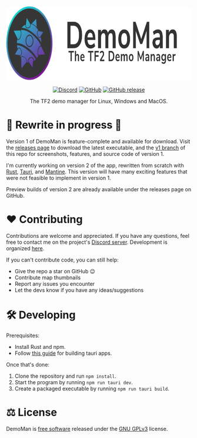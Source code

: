 <p align="center">
  <img src="https://raw.githubusercontent.com/DemomanApp/DemoMan/main/src/assets/banner.png"
       height="200">
</p>
<p align="center">
  <a href="https://discord.gg/GduKxhYFhR">
    <img alt="Discord" src="https://img.shields.io/discord/966262251944292372?style=for-the-badge"></a>
  <a href="LICENSE.txt">
    <img alt="GitHub" src="https://img.shields.io/github/license/DemomanApp/DemoMan?style=for-the-badge"></a>
  <a href="https://github.com/DemomanApp/DemoMan/releases/latest">
    <img alt="GitHub release" src="https://img.shields.io/github/v/release/DemomanApp/DemoMan?include_prereleases&style=for-the-badge"></a>
</p>

<p align="center">The TF2 demo manager for Linux, Windows and MacOS.</p>

# 🚧 Rewrite in progress 🚧

Version 1 of DemoMan is feature-complete and available for download.
Visit the [releases page](https://github.com/DemomanApp/DemoMan/releases)
to download the latest executable,
and the [v1 branch](https://github.com/DemomanApp/DemoMan/tree/v1)
of this repo for screenshots, features, and source code of version 1.

I'm currently working on version 2 of the app, rewritten from scratch with
[Rust](https://www.rust-lang.org/),
[Tauri](https://tauri.app/), and
[Mantine](https://mantine.dev/).
This version will have many exciting features that were
not feasible to implement in version 1.

Preview builds of version 2 are already available under the releases page on GitHub.

# ❤️ Contributing

Contributions are welcome and appreciated.
If you have any questions, feel free to contact me
on the project's [Discord server](https://discord.gg/GduKxhYFhR).
Development is organized [here](https://github.com/orgs/DemomanApp/projects/2).

If you can't contribute code, you can still help:

- Give the repo a star on GitHub 😉
- Contribute map thumbnails
- Report any issues you encounter
- Let the devs know if you have any ideas/suggestions

# 🛠️ Developing

Prerequisites:

- Install Rust and npm.
- Follow [this guide](https://v2.tauri.app/start/prerequisites/) for building tauri apps.

Once that's done:

1. Clone the repository and run `npm install`.
2. Start the program by running `npm run tauri dev`.
3. Create a packaged executable by running `npm run tauri build`.

# ⚖️ License

DemoMan is [free software](https://www.gnu.org/philosophy/free-sw.html) released under the [GNU GPLv3](LICENSE.txt) license.
